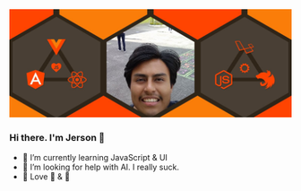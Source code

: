 <img src="https://raw.githubusercontent.com/thegreatyamori/thegreatyamori/master/public/banner.jpg" alt="banner con dos triadas de front-end & back-end">

### Hi there. I'm Jerson 👋

<!-- 
- 🔭 I’m currently working on ...
- 👯 I’m looking to collaborate on ...
- 💬 Ask me about ...
- 📫 How to reach me: ...
- 😄 Pronouns: ...
- ⚡ Fun fact: ...
-->
- 🌱 I’m currently learning JavaScript & UI
- 🤔 I’m looking for help with AI. I really suck.
- 💖 Love 🍪 & 🥛
